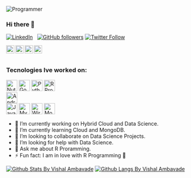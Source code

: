 ![Programmer](https://media.giphy.com/media/p4NLw3I4U0idi/giphy.gif)

### Hi there 👋
[![LinkedIn](https://img.shields.io/badge/Linkedin-Vishal%20Ambavade-blue)](https://www.linkedin.com/in/vishal-ambavade-10941812b/)
&nbsp;
[![GitHub followers](https://img.shields.io/github/followers/VishalAmbavade.svg?style=social&label=Follow&maxAge=2592000)](https://github.com/ghimireadarsh?tab=followers)
[![Twitter Follow](https://img.shields.io/twitter/follow/vishal_ambavade.svg?style=social)](https://twitter.com/vishal_ambavade)  

<a href="https://twitter.com/vishal_ambavade">
  <img align="left" alt="Vishal Ambavade | Twitter" width="22px" src="https://cdn.jsdelivr.net/npm/simple-icons@v3/icons/twitter.svg" />
</a>
<a href="https://www.linkedin.com/in/vishal-ambavade-10941812b">
  <img align="left" alt="Vishal's LinkdeIN" width="22px" src="https://cdn.jsdelivr.net/npm/simple-icons@v3/icons/linkedin.svg" />
</a>
<a href="https://www.instagram.com/_vishal_ambavade/">
  <img align="left" alt="Vishal's Instagram" width="22px" src="https://cdn.jsdelivr.net/npm/simple-icons@v3/icons/instagram.svg" />
</a>
<a href="https://stackoverflow.com/users/9611950/vishal-a">
  <img align="left" alt="Vishal's StackOverflow" width="22px" src="https://img.icons8.com/metro/26/000000/stackoverflow.png"/>
</a>
  </p>
<br>
<br>

<!--
**VishalAmbavade/VishalAmbavade** is a ✨ _special_ ✨ repository because its `README.md` (this file) appears on your GitHub profile.
Here are some ideas to get you started:-->

### Tecnologies Ive worked on:

<img src="https://img.icons8.com/color/48/000000/nutanix.png"
     width=30px
     height=30px
     alt="Nutanix"/>
<img src="https://img.icons8.com/color/48/000000/google-cloud-platform.png"
     width=30px
     height=30px
     alt="Google Cloud"/>
<img src="https://img.icons8.com/color/48/000000/python.png"
     width=30px
     height=30px
     alt="Python"/>
<img src="https://www.r-project.org/logo/Rlogo.svg"
     width=30px
     height=30px
     alt="R Programming"/>   
<img src="https://img.icons8.com/fluent/48/000000/android-os.png"
     width=30px
     height=30px
     alt="Android"/>  
<img src="https://img.icons8.com/color/48/000000/java-coffee-cup-logo.png"
     width=30px
     height=30px
     alt="Java"/> 
<img src="https://www.mysql.com/common/logos/powered-by-mysql-167x86.png"
     width=30px
     height=30px
     alt="MySQL"/> 
<img src="https://upload.wikimedia.org/wikipedia/commons/b/b9/Wireshark_Logo.svg"
     width=30px
     height=30px
     alt="Wireshark"/>
 <img src="https://webassets.mongodb.com/_com_assets/cms/MongoDB_Logo_FullColorBlack_RGB-4td3yuxzjs.png"
     width=30px
     height=30px
     alt="MongoDB"/>    
     

- 🔭 I’m currently working on Hybrid Cloud and Data Science.
- 🌱 I’m currently learning Cloud and MongoDB.
- 👯 I’m looking to collaborate on Data Science Projects.
- 🤔 I’m looking for help with Data Science.
- 💬 Ask me about R Proramming.
- ⚡ Fun fact: I am in love with R Programming :heartbeat:
<!---- 📫 How to reach me:   
- 😄 Pronouns: ...-->

[![Github Stats By Vishal Ambavade](https://github-readme-stats.vercel.app/api?username=VishalAmbavade&hide=prs&show_icons=true&title_color=fff&icon_color=79ff97&text_color=9f9f9f&bg_color=151515&count_private=true)]()
[![Github Langs By Vishal Ambavade](https://github-readme-stats.vercel.app/api/top-langs/?username=VishalAmbavade&layout=compact&show_icons=true&title_color=fff&icon_color=79ff97&text_color=9f9f9f&bg_color=151515)]()
